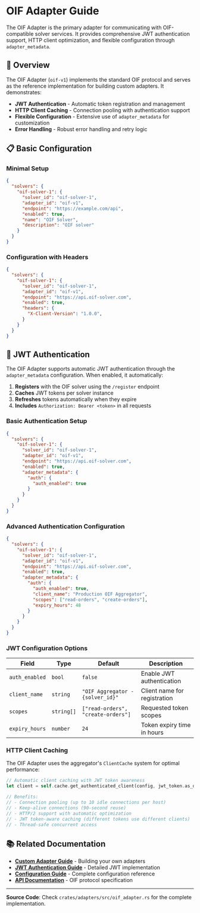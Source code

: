 # OIF Adapter Guide

The OIF Adapter is the primary adapter for communicating with OIF-compatible solver services. It provides comprehensive JWT authentication support, HTTP client optimization, and flexible configuration through `adapter_metadata`.

## 🎯 Overview

The OIF Adapter (`oif-v1`) implements the standard OIF protocol and serves as the reference implementation for building custom adapters. It demonstrates:

- **JWT Authentication** - Automatic token registration and management
- **HTTP Client Caching** - Connection pooling with authentication support
- **Flexible Configuration** - Extensive use of `adapter_metadata` for customization
- **Error Handling** - Robust error handling and retry logic

## 📋 Basic Configuration

### Minimal Setup

```json
{
  "solvers": {
    "oif-solver-1": {
      "solver_id": "oif-solver-1",
      "adapter_id": "oif-v1",
      "endpoint": "https://example.com/api",
      "enabled": true,
      "name": "OIF Solver",
      "description": "OIF solver"
    }
  }
}
```

### Configuration with Headers

```json
{
  "solvers": {
    "oif-solver-1": {
      "solver_id": "oif-solver-1",
      "adapter_id": "oif-v1", 
      "endpoint": "https://api.oif-solver.com",
      "enabled": true,
      "headers": {
        "X-Client-Version": "1.0.0",
      }
    }
  }
}
```

## 🔐 JWT Authentication

The OIF Adapter supports automatic JWT authentication through the `adapter_metadata` configuration. When enabled, it automatically:

1. **Registers** with the OIF solver using the `/register` endpoint
2. **Caches** JWT tokens per solver instance
3. **Refreshes** tokens automatically when they expire
4. **Includes** `Authorization: Bearer <token>` in all requests

### Basic Authentication Setup

```json
{
  "solvers": {
    "oif-solver-1": {
      "solver_id": "oif-solver-1",
      "adapter_id": "oif-v1",
      "endpoint": "https://api.oif-solver.com",
      "enabled": true,
      "adapter_metadata": {
        "auth": {
          "auth_enabled": true
        }
      }
    }
  }
}
```

### Advanced Authentication Configuration

```json
{
  "solvers": {
    "oif-solver-1": {
      "solver_id": "oif-solver-1", 
      "adapter_id": "oif-v1",
      "endpoint": "https://api.oif-solver.com",
      "enabled": true,
      "adapter_metadata": {
        "auth": {
          "auth_enabled": true,
          "client_name": "Production OIF Aggregator",
          "scopes": ["read-orders", "create-orders"],
          "expiry_hours": 48
        }
      }
    }
  }
}
```

### JWT Configuration Options

| Field | Type | Default | Description |
|-------|------|---------|-------------|
| `auth_enabled` | `bool` | `false` | Enable JWT authentication |
| `client_name` | `string` | `"OIF Aggregator - {solver_id}"` | Client name for registration |
| `scopes` | `string[]` | `["read-orders", "create-orders"]` | Requested token scopes |
| `expiry_hours` | `number` | `24` | Token expiry time in hours |

### HTTP Client Caching

The OIF Adapter uses the aggregator's `ClientCache` system for optimal performance:

```rust
// Automatic client caching with JWT token awareness
let client = self.cache.get_authenticated_client(config, jwt_token.as_deref())?;

// Benefits:
// - Connection pooling (up to 10 idle connections per host)
// - Keep-alive connections (90-second reuse)
// - HTTP/2 support with automatic optimization
// - JWT token-aware caching (different tokens use different clients)
// - Thread-safe concurrent access
```

## 📚 Related Documentation

- **[Custom Adapter Guide](custom-adapters.md)** - Building your own adapters
- **[JWT Authentication Guide](../oif_jwt_auth_guide.md)** - Detailed JWT implementation
- **[Configuration Guide](configuration.md)** - Complete configuration reference
- **[API Documentation](api/)** - OIF protocol specification

---

**Source Code**: Check `crates/adapters/src/oif_adapter.rs` for the complete implementation.
